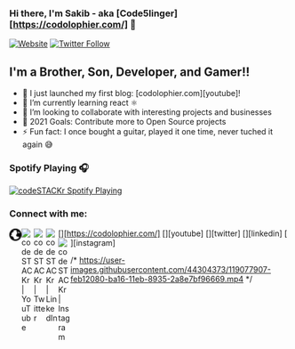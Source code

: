 ### Hi there, I'm Sakib - aka [Code5linger][https://codolophier.com/] 👋

[![Website](https://img.shields.io/website?label=codolophier.com&style=for-the-badge&url=https%3A%2F%2Fcodolophier.com)](https://codolophier.com/)
[![Twitter Follow](https://img.shields.io/twitter/follow/codeSTACKr?color=1DA1F2&logo=twitter&style=for-the-badge)](https://twitter.com/devSourov2)

## I'm a Brother, Son, Developer, and Gamer!!

- 🔭 I just launched my first blog: [codolophier.com][youtube]!
- 🌱 I’m currently learning react ⚛
- 👯 I’m looking to collaborate with interesting projects and businesses 
- 🥅 2021 Goals: Contribute more to Open Source projects
- ⚡ Fun fact: I once bought a guitar, played it one time, never tuched it again 😅

### Spotify Playing 🎧

[<img src="https://now-playing-codestackr.vercel.app/api/spotify-playing" alt="codeSTACKr Spotify Playing" width="350" />](https://open.spotify.com/user/swyqyimdc12jajde4vpwd2x1b)

### Connect with me:

[<img align="left" alt="codeSTACKr.com" width="22px" src="https://raw.githubusercontent.com/iconic/open-iconic/master/svg/globe.svg" />][https://codolophier.com/]
[<img align="left" alt="codeSTACKr | YouTube" width="22px" src="https://cdn.jsdelivr.net/npm/simple-icons@v3/icons/youtube.svg" />][youtube]
[<img align="left" alt="codeSTACKr | Twitter" width="22px" src="https://cdn.jsdelivr.net/npm/simple-icons@v3/icons/twitter.svg" />][twitter]
[<img align="left" alt="codeSTACKr | LinkedIn" width="22px" src="https://cdn.jsdelivr.net/npm/simple-icons@v3/icons/linkedin.svg" />][linkedin]
[<img align="left" alt="codeSTACKr | Instagram" width="22px" src="https://cdn.jsdelivr.net/npm/simple-icons@v3/icons/instagram.svg" />][instagram]


/*
https://user-images.githubusercontent.com/44304373/119077907-feb12080-ba16-11eb-8935-2a8e7bf96669.mp4
*/

